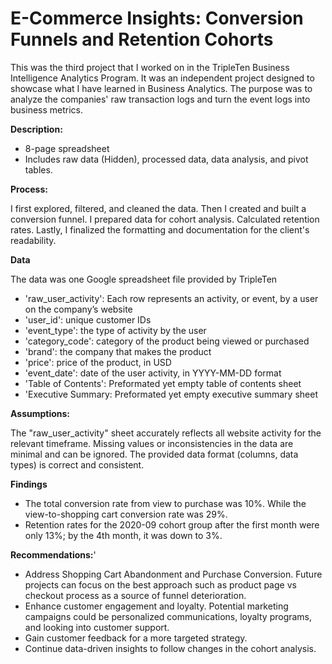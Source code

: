 # E-Commerce Insights: Conversion Funnels and Retention Cohorts

This was the third project that I worked on in the TripleTen Business Intelligence Analytics Program. It was an independent project designed to showcase what I have learned in Business Analytics. The purpose was to analyze the companies' raw transaction logs and turn the event logs into business metrics.

**Description:**

- 8-page spreadsheet
- Includes raw data (Hidden), processed data, data analysis, and pivot tables.

**Process:**

I first explored, filtered, and cleaned the data. Then I created and built a conversion funnel. I prepared data for cohort analysis. Calculated retention rates. Lastly, I finalized the formatting and documentation for the client's readability.

**Data**

The data was one Google spreadsheet file provided by TripleTen

- 'raw_user_activity': Each row represents an activity, or event, by a user on the company’s website
 - 'user_id': unique customer IDs
 - 'event_type': the type of activity by the user
 - 'category_code': category of the product being viewed or purchased
 - 'brand': the company that makes the product
 - 'price': price of the product, in USD
 - 'event_date': date of the user activity, in YYYY-MM-DD format
- 'Table of Contents': Preformated yet empty table of contents sheet
- 'Executive Summary: Preformated yet empty executive summary sheet

**Assumptions:**

The "raw_user_activity" sheet accurately reflects all website activity for the relevant timeframe.
Missing values or inconsistencies in the data are minimal and can be ignored.
The provided data format (columns, data types) is correct and consistent.

**Findings** 
  - The total conversion rate from view to purchase was 10%. While the view-to-shopping cart conversion rate was 29%.
  - Retention rates for the 2020-09 cohort group after the first month were only 13%; by the 4th month, it was down to 3%.


**Recommendations:**'

- Address Shopping Cart Abandonment and Purchase Conversion. Future projects can focus on the best approach such as product page vs checkout process as a source of funnel deterioration.
- Enhance customer engagement and loyalty. Potential marketing campaigns could be personalized communications, loyalty programs, and looking into customer support.
- Gain customer feedback for a more targeted strategy.
- Continue data-driven insights to follow changes in the cohort analysis.
